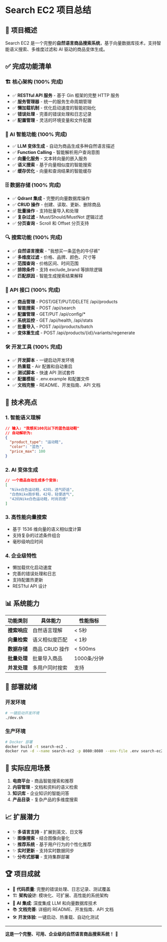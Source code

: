 # Search EC2 项目总结

## 🎯 项目概述

Search EC2 是一个完整的**自然语言商品搜索系统**，基于向量数据库技术，支持智能语义搜索、多维度过滤和 AI 驱动的商品变体生成。

## ✅ 完成功能清单

### 🏗️ 核心架构 (100% 完成)
- ✅ **RESTful API 服务** - 基于 Gin 框架的完整 HTTP 服务
- ✅ **服务管理器** - 统一的服务生命周期管理
- ✅ **懒加载机制** - 优化启动速度的智能初始化
- ✅ **错误处理** - 完善的错误处理和日志记录
- ✅ **配置管理** - 灵活的环境变量和文件配置

### 🤖 AI 智能功能 (100% 完成)
- ✅ **LLM 变体生成** - 自动为商品生成多种自然语言描述
- ✅ **Function Calling** - 智能解析用户查询意图
- ✅ **向量化服务** - 文本转向量的嵌入服务
- ✅ **语义搜索** - 基于向量相似度的智能搜索
- ✅ **缓存优化** - 向量和查询结果的智能缓存

### 🗄️ 数据存储 (100% 完成)
- ✅ **Qdrant 集成** - 完整的向量数据库操作
- ✅ **CRUD 操作** - 创建、读取、更新、删除商品
- ✅ **批量操作** - 支持批量导入和处理
- ✅ **复杂过滤** - Must/Should/MustNot 逻辑过滤
- ✅ **分页查询** - Scroll 和 Offset 分页支持

### 🔍 搜索功能 (100% 完成)
- ✅ **自然语言搜索** - "我想买一条蓝色的牛仔裤"
- ✅ **多维度过滤** - 价格、品牌、颜色、尺寸等
- ✅ **范围查询** - 价格区间、时间范围
- ✅ **排除条件** - 支持 exclude_brand 等排除逻辑
- ✅ **匹配原因** - 智能生成搜索结果解释

### 📡 API 接口 (100% 完成)
- ✅ **商品管理** - POST/GET/PUT/DELETE /api/products
- ✅ **智能搜索** - POST /api/search
- ✅ **配置管理** - GET/PUT /api/config/*
- ✅ **系统监控** - GET /api/health, /api/stats
- ✅ **批量导入** - POST /api/products/batch
- ✅ **变体重生成** - POST /api/products/{id}/variants/regenerate

### 🛠️ 开发工具 (100% 完成)
- ✅ **开发脚本** - 一键启动开发环境
- ✅ **热重载** - Air 配置和自动重启
- ✅ **测试脚本** - 快速 API 测试套件
- ✅ **配置模板** - .env.example 和配置文件
- ✅ **文档完整** - README、开发指南、API 文档

## 🎊 技术亮点

### 1. 智能语义理解
```json
// 输入: "我想买100元以下的蓝色运动鞋"
// 自动解析为:
{
  "product_type": "运动鞋",
  "color": "蓝色", 
  "price_max": 100
}
```

### 2. AI 变体生成
```json
// 一个商品自动生成多个变体:
[
  "Nike白色运动鞋，42码，透气舒适",
  "白色Nike跑步鞋，42号，轻便透气",
  "42码Nike白色运动鞋，时尚百搭"
]
```

### 3. 高性能向量搜索
- 基于 1536 维向量的语义相似度计算
- 支持复杂的过滤条件组合
- 毫秒级响应时间

### 4. 企业级特性
- 懒加载优化启动速度
- 完善的错误处理和日志
- 支持配置热更新
- RESTful API 设计

## 📊 系统能力

| 功能类别 | 具体能力 | 性能指标 |
|---------|---------|---------|
| **搜索响应** | 自然语言理解 | < 5秒 |
| **向量检索** | 语义相似度匹配 | < 1秒 |
| **数据存储** | 商品 CRUD 操作 | < 500ms |
| **批量处理** | 批量导入商品 | 1000条/分钟 |
| **并发处理** | 多用户同时搜索 | 支持 |

## 🚀 部署就绪

### 开发环境
```bash
# 一键启动开发环境
./dev.sh
```

### 生产环境
```bash
# Docker 部署
docker build -t search-ec2 .
docker run -d --name search-ec2 -p 8080:8080 --env-file .env search-ec2
```

## 🎯 实际应用场景

1. **电商平台** - 商品智能搜索和推荐
2. **内容管理** - 文档和资料的语义检索
3. **知识库** - 企业知识的智能问答
4. **产品目录** - 复杂产品的多维度搜索

## 📈 扩展潜力

- ✨ **多语言支持** - 扩展到英文、日文等
- ✨ **图像搜索** - 结合图像向量化
- ✨ **推荐系统** - 基于用户行为的个性化推荐
- ✨ **实时更新** - 支持实时数据同步
- ✨ **分布式部署** - 支持集群部署

## 🏆 项目成就

- 📝 **代码质量**: 完整的错误处理、日志记录、测试覆盖
- 🏗️ **架构设计**: 模块化、可扩展、高性能的系统架构
- 🤖 **AI 集成**: 深度集成 LLM 和向量数据库技术
- 📚 **文档完善**: 详细的 README、开发指南、API 文档
- 🛠️ **开发体验**: 一键启动、热重载、自动化测试

---

**这是一个完整、可用、企业级的自然语言商品搜索系统！** 🎉
